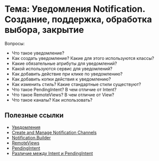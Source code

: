 # Тема: Уведомления Notification. Создание, поддержка, обработка выбора, закрытие

Вопросы:

* Что такое уведомление?
* Как создать уведомление? Какие для этого используются классы?
* Какие обязательные атрибуты для уведомлений?
* Какой используются сервис для уведомлений?
* Как добавить действие при клике по уведомлению?
* Как добавить копки действия к уведомлению?
* Как изменить стиль? Какие стандартные стили существуют?
* Что такое PendingIntent? В чем отличие от Intent?
* Что такое RemoteViews? В чем отличие от View?
* Что такое каналы? Как использовать?
	
## Полезные ссылки

* [Уведомления](https://developer.android.com/guide/topics/ui/notifiers/notifications?hl=ru)
* [Create and Manage Notification Channels](https://developer.android.com/training/notify-user/channels)
* [Notification.Builder](https://developer.android.com/reference/android/app/Notification.Builder)
* [RemoteViews](https://developer.android.com/reference/android/widget/RemoteViews)
* [PendingIntent](https://developer.android.com/reference/android/app/PendingIntent)
* [Различие между Intent и PendingIntent](https://ru.stackoverflow.com/questions/308128/%D0%A0%D0%B0%D0%B7%D0%BB%D0%B8%D1%87%D0%B8%D0%B5-%D0%BC%D0%B5%D0%B6%D0%B4%D1%83-intent-%D0%B8-pendingintent)

